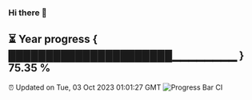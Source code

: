 ### Hi there 👋
⏳ Year progress { ██████████████████████▁▁▁▁▁▁▁▁ } 75.35 %
---
⏰ Updated on Tue, 03 Oct 2023 01:01:27 GMT
![Progress Bar CI](https://github.com/liununu/liununu/workflows/Progress%20Bar%20CI/badge.svg)
